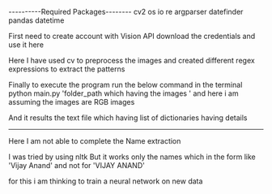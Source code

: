 ----------Required Packages--------
	cv2
	os
	io
	re
	argparser
	datefinder
	pandas
	datetime

First need to create account with Vision API
download the credentials and use it here

Here I have used cv to preprocess the images
and created different regex expressions to extract the patterns

Finally to execute the program run the below command in the terminal
  python main.py 'folder_path which having the images '
and here i am assuming the images are RGB images

And it results the text file which having list of dictionaries having details 


----------------
Here I am not able to complete the Name extraction

I was tried by using nltk
But it works only the names which in the form like 'Vijay Anand' and not for 'VIJAY ANAND'

for this i am thinking to train a neural network on new data

